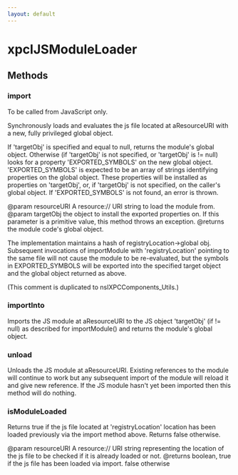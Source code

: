 ```yaml
---
layout: default
---
```


# xpcIJSModuleLoader #

## Methods ##

### import ###

To be called from JavaScript only.

Synchronously loads and evaluates the js file located at
aResourceURI with a new, fully privileged global object.

If 'targetObj' is specified and equal to null, returns the
module's global object. Otherwise (if 'targetObj' is not
specified, or 'targetObj' is != null) looks for a property
'EXPORTED_SYMBOLS' on the new global object. 'EXPORTED_SYMBOLS'
is expected to be an array of strings identifying properties on
the global object.  These properties will be installed as
properties on 'targetObj', or, if 'targetObj' is not specified,
on the caller's global object. If 'EXPORTED_SYMBOLS' is not
found, an error is thrown.

@param resourceURI A resource:// URI string to load the module from.
@param targetObj  the object to install the exported properties on.
       If this parameter is a primitive value, this method throws
       an exception.
@returns the module code's global object.

The implementation maintains a hash of registryLocation->global obj.
Subsequent invocations of importModule with 'registryLocation'
pointing to the same file will not cause the module to be re-evaluated,
but the symbols in EXPORTED_SYMBOLS will be exported into the
specified target object and the global object returned as above.

(This comment is duplicated to nsIXPCComponents_Utils.)


### importInto ###

Imports the JS module at aResourceURI to the JS object
'targetObj' (if != null) as described for importModule() and
returns the module's global object.


### unload ###

Unloads the JS module at aResourceURI. Existing references to the module
will continue to work but any subsequent import of the module will
reload it and give new reference. If the JS module hasn't yet been imported
then this method will do nothing.


### isModuleLoaded ###

Returns true if the js file located at 'registryLocation' location has
been loaded previously via the import method above. Returns false
otherwise.

@param resourceURI A resource:// URI string representing the location of
       the js file to be checked if it is already loaded or not.
@returns boolean, true if the js file has been loaded via import. false
         otherwise

